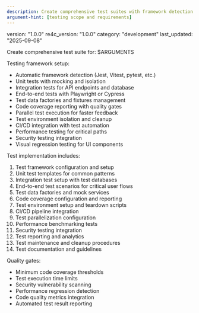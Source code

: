 ```yaml
---
description: Create comprehensive test suites with framework detection and coverage reporting
argument-hint: [testing scope and requirements]
---
```

version: "1.0.0"
re4c_version: "1.0.0"
category: "development"
last_updated: "2025-09-08"

Create comprehensive test suite for: $ARGUMENTS

Testing framework setup:
- Automatic framework detection (Jest, Vitest, pytest, etc.)
- Unit tests with mocking and isolation
- Integration tests for API endpoints and database
- End-to-end tests with Playwright or Cypress
- Test data factories and fixtures management
- Code coverage reporting with quality gates
- Parallel test execution for faster feedback
- Test environment isolation and cleanup
- CI/CD integration with test automation
- Performance testing for critical paths
- Security testing integration
- Visual regression testing for UI components

Test implementation includes:
1. Test framework configuration and setup
2. Unit test templates for common patterns
3. Integration test setup with test databases
4. End-to-end test scenarios for critical user flows
5. Test data factories and mock services
6. Code coverage configuration and reporting
7. Test environment setup and teardown scripts
8. CI/CD pipeline integration
9. Test parallelization configuration
10. Performance benchmarking tests
11. Security testing integration
12. Test reporting and analytics
13. Test maintenance and cleanup procedures
14. Test documentation and guidelines

Quality gates:
- Minimum code coverage thresholds
- Test execution time limits
- Security vulnerability scanning
- Performance regression detection
- Code quality metrics integration
- Automated test result reporting
